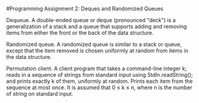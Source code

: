 #Programming Assignment 2: Deques and Randomized Queues

Dequeue. A double-ended queue or deque (pronounced "deck") is a generalization of a stack and a queue that supports adding and removing items from either the front or the back of the data structure.

Randomized queue. A randomized queue is similar to a stack or queue, except that the item removed is chosen uniformly at random from items in the data structure.

Permutation client. A client program that takes a command-line integer k; reads in a sequence of strings from standard input using StdIn.readString(); and prints exactly k of them, uniformly at random. Prints each item from the sequence at most once. It is assumed that 0 ≤ k ≤ n, where n is the number of string on standard input.